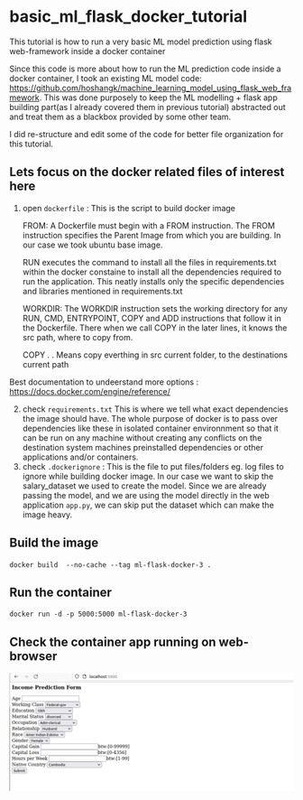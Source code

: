 # basic_ml_flask_docker_tutorial

This tutorial is how to run a very basic ML model prediction using flask web-framework inside a docker container


Since this code is more about how to run the ML prediction code inside a docker container, I took an existing ML model code: https://github.com/hoshangk/machine_learning_model_using_flask_web_framework. This was done purposely to keep the ML modelling + flask app building part(as I already covered them in previous tutorial) abstracted out and treat them as a blackbox provided by some other team.

I did re-structure and edit some of the code for better file organization for this tutorial.

## Lets focus on the docker related files of interest here

1. open ```dockerfile``` : This is the script to build docker image

    FROM: A Dockerfile must begin with a FROM instruction. The FROM instruction specifies the Parent Image from which you are building. In our case we took ubuntu base image. 
    
    RUN executes the command to install all the files in requirements.txt within the docker constaine to install all the dependencies required to run the application. This neatly installs only the specific dependencies and libraries mentioned in requirements.txt 

    WORKDIR: The WORKDIR instruction sets the working directory for any RUN, CMD, ENTRYPOINT, COPY and ADD instructions that follow it in the Dockerfile. 
    There when we call COPY in the later lines, it knows the src path, where to copy from. 

    COPY . .  Means copy everthing in src current folder, to the destinations current path

Best documentation to undeerstand more options : https://docs.docker.com/engine/reference/

2. check ```requirements.txt``` This is where we tell what exact dependencies the image should have. The whole purpose of docker is to pass over dependencies like these in isolated container environnment so that it can be run on any machine without creating any conflicts on the destination system machines preinstalled dependencies or other applications and/or containers.
3. check ```.dockerignore``` : This is the file to put files/folders eg. log files to ignore while building docker image. In our case we want to skip the salary_dataset we used to create the model. Since we are already passing the model, and we are using the model directly in the web application ```app.py```, we can skip put the dataset which can make the image heavy.

## Build the image
```
docker build  --no-cache --tag ml-flask-docker-3 .
```

## Run the container
```
docker run -d -p 5000:5000 ml-flask-docker-3
```

## Check the container app running on web-browser

![Alt text](snippets/app.png)
